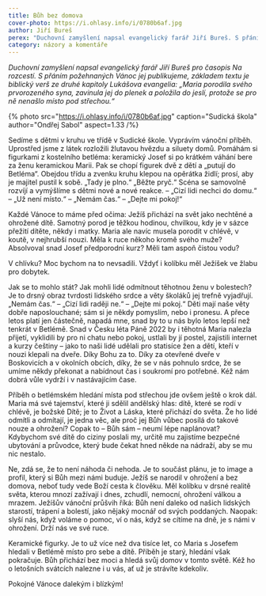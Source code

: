 ```yaml
---
title: Bůh bez domova
cover-photo: https://i.ohlasy.info/i/0780b6af.jpg
author: Jiří Bureš
perex: "Duchovní zamyšlení napsal evangelický farář Jiří Bureš. S přáním požehnaných Vánoc jej publikujeme, základem je biblický verš: „Maria porodila svého prvorozeného syna, zavinula jej do plenek a položila do jeslí, protože se pro ně nenašlo místo pod střechou.“"
category: názory a komentáře
---
```


*Duchovní zamyšlení napsal evangelický farář Jiří Bureš pro časopis Na rozcestí. S přáním požehnaných Vánoc jej publikujeme, základem textu je biblický verš ze druhé kapitoly Lukášova evangelia: „Maria porodila svého prvorozeného syna, zavinula jej do plenek a položila do jeslí, protože se pro ně nenašlo místo pod střechou.“*

{% photo src="https://i.ohlasy.info/i/0780b6af.jpg" caption="Sudická škola" author="Ondřej Sabol" aspect=1.33 /%}

Sedíme s dětmi v kruhu ve třídě v Sudické škole. Vyprávím vánoční příběh. Uprostřed jsme z látek rozložili žlutavou hvězdu a siluety domů. Pomáhám si figurkami z kostelního betléma: keramický Josef si po krátkém váhání bere za ženu keramickou Marii. Pak se chopí figurek dvě z dětí a „putují do Betléma“. Obejdou třídu a zvenku kruhu klepou na opěrátka židlí; prosí, aby je majitel pustil k sobě. „Tady je plno.“ „Běžte pryč.“ Scéna se samovolně rozvíjí a vymýšlíme s dětmi nové a nové reakce. – „Cizí lidi nechci do domu.“ – „Už není místo.“ – „Nemám čas.“ – „Dejte mi pokoj!“

Každé Vánoce to máme před očima: Ježíš přichází na svět jako nechtěné a ohrožené dítě. Samotný porod je těžkou hodinou, chvilkou, kdy je v sázce přežití dítěte, někdy i matky. Maria ale navíc musela porodit v chlévě, v koutě, v nejhrubší nouzi. Měla k ruce někoho kromě svého muže? Absolvoval snad Josef předporodní kurz? Měli tam aspoň čistou vodu? 

V chlívku? Moc bychom na to nevsadili. Vždyť i kolíbku měl Ježíšek ve žlabu pro dobytek.

Jak se to mohlo stát? Jak mohli lidé odmítnout těhotnou ženu v bolestech? Je to drsný obraz tvrdosti lidského srdce a věty školáků jej trefně vyjadřují. „Nemám čas.“ – „Cizí lidi raději ne.“ – „Dejte mi pokoj.“ Děti mají naše věty dobře naposlouchané; sám si je někdy pomyslím, nebo i pronesu. A přece letos platí jen částečně, napadá mne, snad by to u nás bylo letos lepší než tenkrát v Betlémě. Snad v Česku léta Páně 2022 by i těhotná Maria nalezla přijetí, vyklidili by pro ni chatu nebo pokoj, ustlali by jí postel, zajistili internet a kurzy češtiny – jako to naši lidé udělali pro statisíce žen a dětí, kteří v nouzi klepali na dveře. Díky Bohu za to. Díky za otevřené dveře v Boskovicích a v okolních obcích, díky, že se v nás pohnulo srdce, že se umíme někdy překonat a nabídnout čas i soukromí pro potřebné. Kéž nám dobrá vůle vydrží i v nastávajícím čase.

Příběh o betlémském hledání místa pod střechou jde ovšem ještě o krok dál. Maria má své tajemství, které ji sdělil andělský hlas: dítě, které se rodí v chlévě, je božské Dítě; je to Život a Láska, které přichází do světa. Že ho lidé odmítli a odmítají, je jedna věc, ale proč jej Bůh vůbec posílá do takové nouze a ohrožení? Copak to – Bůh sám – neumí lépe naplánovat? Kdybychom své dítě do ciziny poslali my, určitě mu zajistíme bezpečné ubytování a průvodce, který bude čekat hned někde na nádraží, aby se mu nic nestalo.

Ne, zdá se, že to není náhoda či nehoda. Je to součást plánu, je to image a profil, který si Bůh mezi námi buduje. Ježíš se narodil v ohrožení a bez domova, neboť tudy vede Boží cesta k člověku. Měl kolíbku v drsné realitě světa, kterou mnozí zažívají i dnes, zchudlí, nemocní, ohrožení válkou a mrazem. Ježíšův vánoční průšvih říká: Bůh není daleko od našich lidských starostí, trápení a bolestí, jako nějaký mocnář od svých poddaných. Naopak: slyší nás, když voláme o pomoc, ví o nás, když se cítíme na dně, je s námi v ohrožení. Drží nás ve své ruce.

Keramické figurky. Je to už více než dva tisíce let, co Maria s Josefem hledali v Betlémě místo pro sebe a dítě. Příběh je starý, hledání však pokračuje. Bůh přichází bez moci a hledá svůj domov v tomto světě. Kéž ho o letošních svátcích nalezne i u vás, ať už je strávíte kdekoliv.

Pokojné Vánoce dalekým i blízkým!